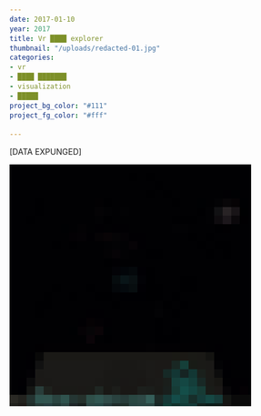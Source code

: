 ```yaml
---
date: 2017-01-10
year: 2017
title: Vr ████ explorer
thumbnail: "/uploads/redacted-01.jpg"
categories:
- vr
- ████ ███████
- visualization
- █████
project_bg_color: "#111"
project_fg_color: "#fff"

---
```

[DATA EXPUNGED]

![img](/uploads/redacted-01.jpg)

